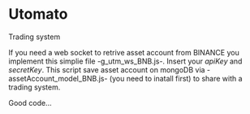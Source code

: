 # Utomato
Trading system 

If you need a web socket to retrive asset account from BINANCE you implement this simplie file -g_utm_ws_BNB.js-.  Insert your _apiKey_ and _secretKey_. This script save asset account on mongoDB via -assetAccount_model_BNB.js- (you need to inatall first) to share with a trading system.

Good code...
